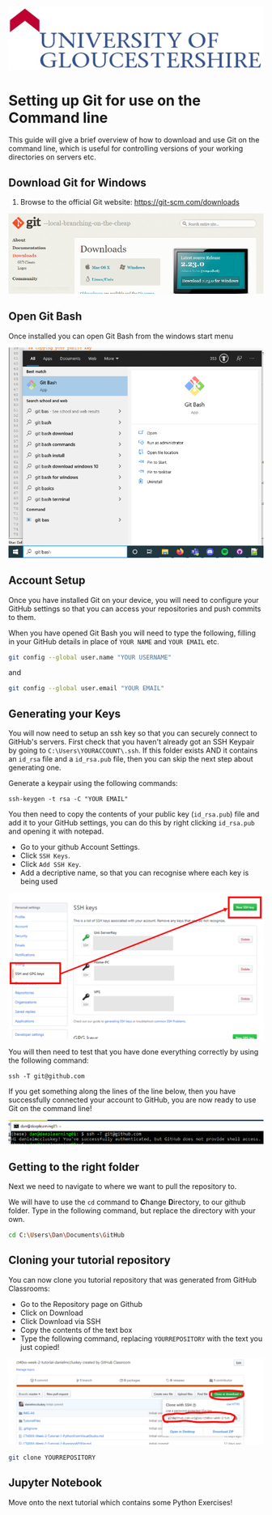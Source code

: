 ![UOGLogo](IMG-All/uoglogo.jpg)

# Setting up Git for use on the Command line
This guide will give a brief overview of how to download and use Git on the command line, which is useful for controlling versions of your working directories on servers etc.

## Download Git for Windows

1. Browse to the official Git website: https://git-scm.com/downloads

![Sshkey](IMG-All/IMG-GitSetup/2-Download.PNG)

## Open Git Bash
Once installed you can open Git Bash from the windows start menu

![Sshkey](IMG-All/IMG-GitSetup/bash.png)


## Account Setup
Once you have installed Git on your device, you will need to configure your GitHub settings so that you can access your repositories and push commits to them.

When you have opened Git Bash you will need to type the following, filling in your GitHub details in place of `YOUR NAME` and `YOUR EMAIL` etc.

```bash
git config --global user.name "YOUR USERNAME"
```
and 
```bash
git config --global user.email "YOUR EMAIL"
```

## Generating your Keys
You will now need to setup an ssh key so that you can securely connect to GitHub's servers.
First check that you haven't already got an SSH Keypair by going to `C:\Users\YOURACCOUNT\.ssh`. If this folder exists AND it contains an `id_rsa` file and a `id_rsa.pub` file, then you can skip the next step about generating one.

Generate a keypair using the following commands:

    ssh-keygen -t rsa -C "YOUR EMAIL"

You then need to copy the contents of your public key (`id_rsa.pub`) file and add it to your GitHub settings, you can do this by right clicking `id_rsa.pub` and opening it with notepad.

- Go to your github Account Settings.
- Click `SSH Keys`.
- Click `Add SSH Key`.
- Add a decriptive name, so that you can recognise where each key is being used

![3 Ssh](IMG-All/IMG-GitSetup/3-ssh.PNG)

You will then need to test that you have done everything correctly by using the following command:
    
    ssh -T git@github.com

If you get something along the lines of the line below, then you have successfully connected your account to GitHub, you are now ready to use Git on the command line!

![4 Itworked](IMG-All/IMG-GitSetup/4-itworked.PNG)

## Getting to the right folder
Next we need to navigate to where we want to pull the repository to. 

We will have to use the `cd` command to **C**hange **D**irectory, to our github folder. Type in the following command, but replace the directory with your own.

```bash
cd C:\Users\Dan\Documents\GitHub
```

## Cloning your tutorial repository 
You can now clone you tutorial repository that was generated from GitHub Classrooms:

- Go to the Repository page on Github
- Click on Download
- Click Download via SSH
- Copy the contents of the text box
- Type the following command, replacing `YOURREPOSITORY` with the text you just copied!

![Clonerepo](IMG-All/IMG-GitSetup/clonerepo.PNG)

```bash
git clone YOURREPOSITORY
```

## Jupyter Notebook
Move onto the next tutorial which contains some Python Exercises!
